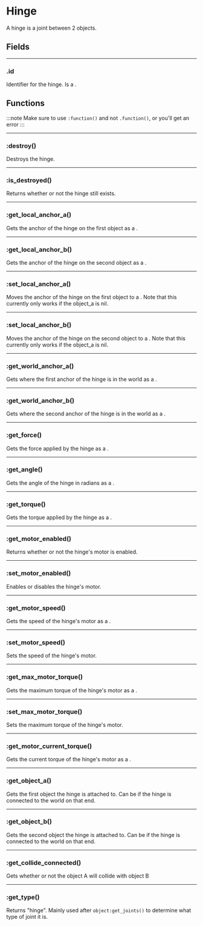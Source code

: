 # Hinge

A hinge is a joint between 2 objects.

## Fields

---

### .id

Identifier for the hinge. Is a <Type name="number" />.

## Functions

:::note
Make sure to use `:function()` and not `.function()`, or you'll get an error
:::

---

### \:destroy()

Destroys the hinge.

---

### \:is_destroyed()

Returns whether or not the hinge still exists.

---

### \:get_local_anchor_a()

Gets the anchor of the hinge on the first object as a <Type name="vec2" />.

---

### \:get_local_anchor_b()

Gets the anchor of the hinge on the second object as a <Type name="vec2" />.

---

### \:set_local_anchor_a()

Moves the anchor of the hinge on the first object to a <Type name="vec2" />. Note that this currently only works if the object_a is nil.

---

### \:set_local_anchor_b()

Moves the anchor of the hinge on the second object to a <Type name="vec2" />. Note that this currently only works if the object_a is nil.

---

### \:get_world_anchor_a()

Gets where the first anchor of the hinge is in the world as a <Type name="vec2" />.

---

### \:get_world_anchor_b()

Gets where the second anchor of the hinge is in the world as a <Type name="vec2" />.

---

### \:get_force()

Gets the force applied by the hinge as a <Type name="vec2" />.

---

### \:get_angle()

Gets the angle of the hinge in radians as a <Type name="number" />.

---

### \:get_torque()

Gets the torque applied by the hinge as a <Type name="number" />.

---

### \:get_motor_enabled()

Returns whether or not the hinge's motor is enabled.

---

### \:set_motor_enabled()

Enables or disables the hinge's motor.

---

### \:get_motor_speed()

Gets the speed of the hinge's motor as a <Type name="number" />.

---

### \:set_motor_speed()

Sets the speed of the hinge's motor.

---

### \:get_max_motor_torque()

Gets the maximum torque of the hinge's motor as a <Type name="number" />.

---

### \:set_max_motor_torque()

Sets the maximum torque of the hinge's motor.

---

### \:get_motor_current_torque()

Gets the current torque of the hinge's motor as a <Type name="number" />.

---

### \:get_object_a()

Gets the first object the hinge is attached to. Can be <Type name="nil" /> if the hinge is connected to the world on that end.

---

### \:get_object_b()

Gets the second object the hinge is attached to. Can be <Type name="nil" /> if the hinge is connected to the world on that end.

---

### \:get_collide_connected()

Gets whether or not the object A will collide with object B

---

### \:get_type()

Returns "hinge". Mainly used after `object:get_joints()` to determine what type of joint it is.

